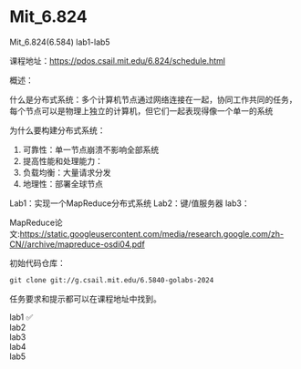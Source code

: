 # Mit_6.824
Mit_6.824(6.584) lab1-lab5

课程地址：https://pdos.csail.mit.edu/6.824/schedule.html

概述：

什么是分布式系统：多个计算机节点通过网络连接在一起，协同工作共同的任务，每个节点可以是物理上独立的计算机，但它们一起表现得像一个单一的系统

为什么要构建分布式系统：

1. 可靠性：单一节点崩溃不影响全部系统
2. 提高性能和处理能力：
3. 负载均衡：大量请求分发
4. 地理性：部署全球节点

Lab1：实现一个MapReduce分布式系统
Lab2：键/值服务器
lab3：

MapReduce论文:https://static.googleusercontent.com/media/research.google.com/zh-CN//archive/mapreduce-osdi04.pdf

初始代码仓库：

```tex
git clone git://g.csail.mit.edu/6.5840-golabs-2024
```

任务要求和提示都可以在课程地址中找到。

lab1 ✅  
lab2  
lab3  
lab4  
lab5  
